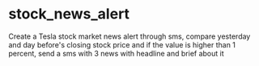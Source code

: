 # stock_news_alert
Create a Tesla stock market news alert through sms, compare yesterday and day before's closing stock price and if the value is higher than 1 percent, send a sms with 3 news with headline and brief about it
